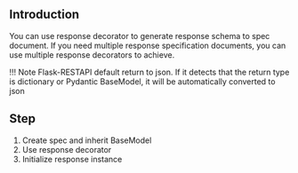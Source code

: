 ## Introduction
You can use response decorator to generate response schema to spec document. If you need multiple response specification documents, you can use multiple response decorators to achieve.

!!! Note
    Flask-RESTAPI default return to json. If it detects that the return type is dictionary or Pydantic BaseModel, it will be automatically converted to json

## Step
1. Create spec and inherit BaseModel
2. Use response decorator
3. Initialize response instance